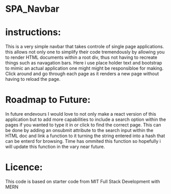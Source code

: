# SPA_Navbar

# instructions:
This is a very simple navbar that takes controle of single page applications. this allows not only one to simplify their code tremendously by allowing you to render HTML documents within a root div, thus not having to recreate things such as navagation bars. Here i use place holder text and bootstrap to mimic an actual application one might might be responsibloe for making. Click around and go through each page as it renders a new page without having to reload the page.

# Roadmap to Future:
In future endevours I would love to not only make a react version of this application but to add more capabilities to include a search option within the pages if you wanted to type it in or click to find the correct page. This can be done by adding an onsubmit attribute to the search input within the HTML doc and link a function to it turning the string entered into a hash that can be enterd for browsing. Time has ommited this function so hopefully i will update this function in the vary near future. 

# Licence:
  This code is based on starter code from MIT Full Stack Development with MERN  
  
  
